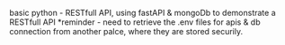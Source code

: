 basic python - RESTfull API, using fastAPI & mongoDb to demonstrate a RESTfull API
*reminder - need to retrieve the .env files for apis & db connection from another palce, where they are stored securily.
